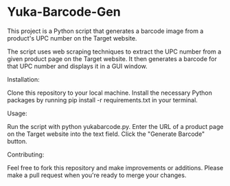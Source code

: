# Yuka-Barcode-Gen
This project is a Python script that generates a barcode image from a product's UPC number on the Target website.

The script uses web scraping techniques to extract the UPC number from a given product page on the Target website. It then generates a barcode for that UPC number and displays it in a GUI window.

Installation: 

Clone this repository to your local machine.
Install the necessary Python packages by running pip install -r requirements.txt in your terminal.

Usage:

Run the script with python yukabarcode.py.
Enter the URL of a product page on the Target website into the text field.
Click the "Generate Barcode" button.

Contributing:

Feel free to fork this repository and make improvements or additions. Please make a pull request when you're ready to merge your changes.
